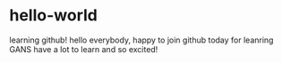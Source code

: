 # hello-world
learning github!
hello everybody, happy to join github today for leanring GANS
have a lot to learn and so excited!
